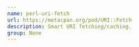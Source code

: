 ```yaml
---
name: perl-uri-fetch
url: https://metacpan.org/pod/URI::Fetch
description: Smart URI fetching/caching.
group: None
---
```

